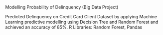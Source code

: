 Modelling Probability of Delinquency (Big Data Project)

Predicted Delinquency on Credit Card Client Dataset by applying Machine Learning predictive modelling using Decision Tree and Random Forest and achieved an accuracy of 85%.
R Libraries: Random Forest, Pandas
